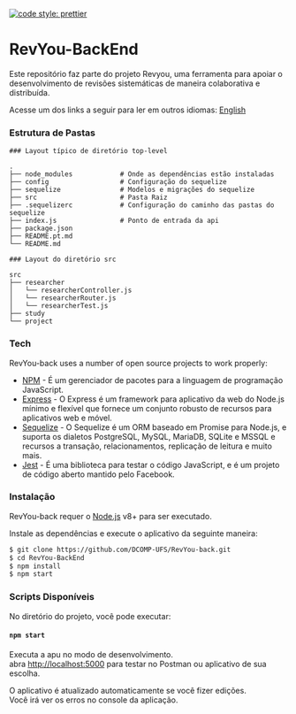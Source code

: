 [![code style: prettier](https://img.shields.io/badge/code_style-prettier-ff69b4.svg?style=flat-square)](https://github.com/prettier/prettier)

# RevYou-BackEnd 

Este repositório faz parte do projeto Revyou, uma ferramenta para apoiar o desenvolvimento de revisões sistemáticas de maneira colaborativa e distribuída.

Acesse um dos links a seguir para ler em outros idiomas: [English](README.md)

### Estrutura de Pastas
```
### Layout típico de diretório top-level

.
├── node_modules            # Onde as dependências estão instaladas
├── config                  # Configuração do sequelize
├── sequelize               # Modelos e migrações do sequelize
├── src                     # Pasta Raiz
├── .sequelizerc            # Configuração do caminho das pastas do sequelize
├── index.js                # Ponto de entrada da api
├── package.json
├── README.pt.md 
└── README.md

```

```
### Layout do diretório src 

src
├── researcher
│   └── researcherController.js
│   └── researcherRouter.js
│   └── researcherTest.js
├── study
└── project
```

### Tech

RevYou-back uses a number of open source projects to work properly:

* [NPM] - É um gerenciador de pacotes para a linguagem de programação JavaScript.
* [Express] - O Express é um framework para aplicativo da web do Node.js mínimo e flexível que fornece um conjunto robusto de recursos para aplicativos web e móvel. 
* [Sequelize] - O Sequelize é um ORM baseado em Promise para Node.js, e suporta os dialetos PostgreSQL, MySQL, MariaDB, SQLite e MSSQL e recursos a transação, relacionamentos, replicação de leitura e muito mais.
* [Jest] - É uma biblioteca para testar o código JavaScript, e é um projeto de código aberto mantido pelo Facebook.

### Instalação

RevYou-back requer o [Node.js](https://nodejs.org/) v8+ para ser executado.

Instale as dependências e execute o aplicativo da seguinte maneira:

```sh
$ git clone https://github.com/DCOMP-UFS/RevYou-back.git
$ cd RevYou-BackEnd
$ npm install
$ npm start
```

### Scripts Disponíveis

No diretório do projeto, você pode executar:

#### `npm start`

Executa a apu no modo de desenvolvimento.<br>
abra [http://localhost:5000](http://localhost:5000) para testar no Postman ou aplicativo de sua escolha.

O aplicativo é atualizado automaticamente se você fizer edições.<br>
Você irá ver os erros no console da aplicação.

[//]: # (These are reference links used in the body of this note and get stripped out when the markdown processor does its job. There is no need to format nicely because it shouldn't be seen. Thanks SO - http://stackoverflow.com/questions/4823468/store-comments-in-markdown-syntax)


[node.js]: <http://nodejs.org>  
[NPM]: <https://www.npmjs.com/>
[Udacity Git Commit]: <https://udacity.github.io/git-styleguide/>
[Jest]: <https://jestjs.io/>
[Sequelize]: <http://docs.sequelizejs.com/>
[Express]: <https://expressjs.com/>
